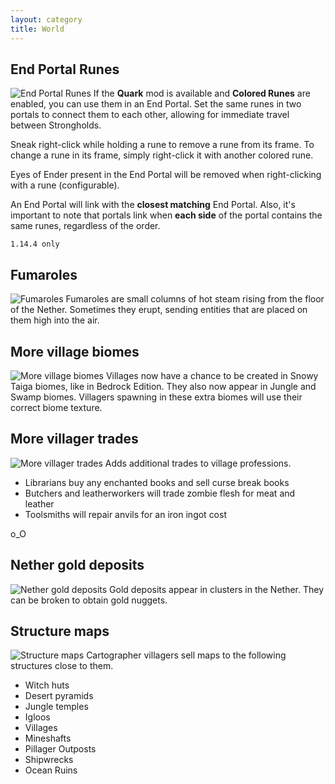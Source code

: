 ```yaml
---
layout: category
title: World
---
```


## End Portal Runes
![End Portal Runes](https://i.postimg.cc/brYR8THC/End-portal-runes.png)
If the **Quark** mod is available and **Colored Runes** are enabled, you can use them in an End Portal.  Set the same runes in two portals to connect them to each other, allowing for immediate travel between Strongholds.

Sneak right-click while holding a rune to remove a rune from its frame.  To change a rune in its frame, simply right-click it with another colored rune.

Eyes of Ender present in the End Portal will be removed when right-clicking with a rune (configurable).

An End Portal will link with the **closest matching** End Portal.  Also, it's important to note that portals link when **each side** of the portal contains the same runes, regardless of the order.

`1.14.4 only`

## Fumaroles
![Fumaroles](https://i.postimg.cc/9FnB5y4b/Fumaroles.png)
Fumaroles are small columns of hot steam rising from the floor of the Nether. Sometimes they erupt, sending entities that are placed on them high into the air.

## More village biomes
![More village biomes](https://i.postimg.cc/4Nmz5n89/More-village-biomes.png)
Villages now have a chance to be created in Snowy Taiga biomes, like in Bedrock Edition. 
They also now appear in Jungle and Swamp biomes.  Villagers spawning in these extra biomes will use their correct biome texture.

## More villager trades
![More villager trades](https://i.postimg.cc/769gBz8g/More-villager-trades.png)
Adds additional trades to village professions.

* Librarians buy any enchanted books and sell curse break books
* Butchers and leatherworkers will trade zombie flesh for meat and leather
* Toolsmiths will repair anvils for an iron ingot cost

o_O

## Nether gold deposits
![Nether gold deposits](https://i.postimg.cc/52zLhTW9/Nether-gold-deposits.png)
Gold deposits appear in clusters in the Nether. They can be broken to obtain gold nuggets.

## Structure maps
![Structure maps](https://i.postimg.cc/J4DkXvn3/Structure-maps.png)
Cartographer villagers sell maps to the following structures close to them.

* Witch huts
* Desert pyramids
* Jungle temples
* Igloos
* Villages
* Mineshafts
* Pillager Outposts
* Shipwrecks
* Ocean Ruins